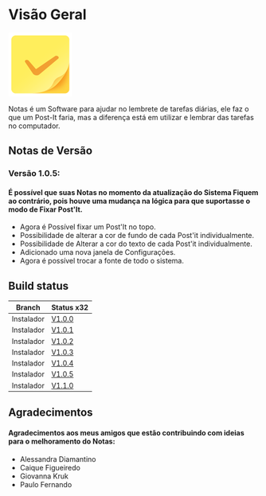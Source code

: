 # Visão Geral

<img width="128" src="./doc/img/notes.png">

Notas é um Software para ajudar no lembrete de tarefas diárias, ele faz o que um Post-It faria, mas a diferença está em utilizar e lembrar das tarefas no computador.

## Notas de Versão

### Versão 1.0.5:
 #### É possível que suas Notas no momento da atualização do Sistema Fiquem ao contrário, pois houve uma mudança na lógica para que suportasse o modo de Fixar Post'It.
 - Agora é Possível fixar um Post'It no topo.
 - Possibilidade de alterar a cor de fundo de cada Post'it individualmente.
 - Possibilidade de Alterar a cor do texto de cada Post'it individualmente.
 - Adicionado uma nova janela de Configurações.
 - Agora é possível trocar a fonte de todo o sistema.

## Build status

| Branch | Status x32 |
|---|---|
| Instalador | [V1.0.0](https://drive.google.com/file/d/18-6CQtgzd6e5ygZAUrV14Mi4VRuZFUMQ/view?usp=sharing) | 
| Instalador | [V1.0.1](https://drive.google.com/file/d/1Xg9Nm4MpLZriXbcZNYUsn3rBXrSH6X25/view?usp=sharing) | 
| Instalador | [V1.0.2](https://drive.google.com/file/d/1zTHOwdvj5rSMxkclxf5Us1TqzOJsVLPI/view?usp=sharing) |
| Instalador | [V1.0.3](https://drive.google.com/file/d/1KLg9pGKLBRhS1VrEzozRSpIIzdv7KDV1/view?usp=sharing) |
| Instalador | [V1.0.4](https://drive.google.com/file/d/1y2ZxMVAV27M6vi11hBW6af-TtjuBE15x/view?usp=sharing) |
| Instalador | [V1.0.5](https://drive.google.com/file/d/1m8qETQjQPNXP6WITOlol6dWmgjwAd47S/view?usp=sharing) |
| Instalador | [V1.1.0](https://drive.google.com/file/d/1Iw_gUugG9o2DNGuHIIf2tQnTBXG8Kv2z/view?usp=sharing) |

## Agradecimentos

#### Agradecimentos aos meus amigos que estão contribuindo com ideias para o melhoramento do Notas:
- Alessandra Diamantino
- Caique Figueiredo
- Giovanna Kruk
- Paulo Fernando

